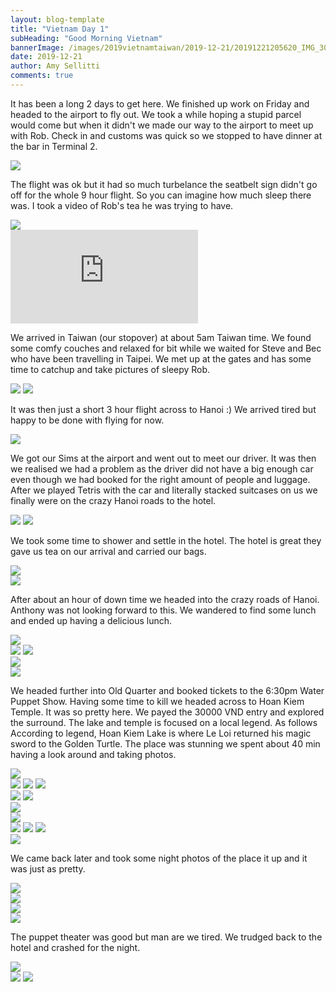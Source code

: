 ```yaml
---
layout: blog-template
title: "Vietnam Day 1"
subHeading: "Good Morning Vietnam"
bannerImage: /images/2019vietnamtaiwan/2019-12-21/20191221205620_IMG_3057.jpg_compressed.JPEG
date: 2019-12-21
author: Amy Sellitti
comments: true
---
```


It has been a long 2 days to get here. We finished up work on Friday and headed to the airport to fly out. We took a while hoping a stupid parcel would come but when it didn't we made our way to the airport to meet up with Rob. Check in and customs was quick so we stopped to have dinner at the bar in Terminal 2.

<div class="center-image"><img src="/images/2019vietnamtaiwan/2019-12-21/IMG_20191220_212844.jpg_compressed.JPEG" /></div>

The flight was ok but it had so much turbelance the seatbelt sign didn't go off for the whole 9 hour flight. So you can imagine how much sleep there was. I took a video of Rob's tea he was trying to have. 

<div class="center-image"><img src="/images/2019vietnamtaiwan/2019-12-21/IMG_20191220_223519.jpg_compressed.JPEG" /></div>

<div class="center-video"><iframe src="https://www.youtube.com/embed/WxCvoGmFYUo" frameborder="0" allow="accelerometer; autoplay; encrypted-media; gyroscope; picture-in-picture" allowfullscreen></iframe></div>

We arrived in Taiwan (our stopover) at about 5am Taiwan time. We found some comfy couches and relaxed for bit while we waited for Steve and Bec who have been travelling in Taipei. We met up at the gates and has some time to catchup and take pictures of sleepy Rob.

<div class="grid-2c">
  <img src="/images/2019vietnamtaiwan/2019-12-21/IMG_20191221_083452.jpg_compressed.JPEG" />
  <img src="/images/2019vietnamtaiwan/2019-12-21/IMG_20191221_091448.jpg_compressed.JPEG" />
</div>

It was then just a short 3 hour flight across to Hanoi :) We arrived tired but happy to be done with flying for now.

<div class="center-image"><img src="/images/2019vietnamtaiwan/2019-12-21/IMG_20191221_110916.jpg_compressed.JPEG" /></div>

We got our Sims at the airport and went out to meet our driver. It was then we realised we had a problem as the driver did not have a big enough car even though we had booked for the right amount of people and luggage. After we played Tetris with the car and literally stacked suitcases on us we finally were on the crazy Hanoi roads to the hotel. 

<div class="grid-2c">
  <img src="/images/2019vietnamtaiwan/2019-12-21/20191221_120007.jpg_compressed.JPEG" />
  <img src="/images/2019vietnamtaiwan/2019-12-21/20191221_120122.jpg_compressed.JPEG" />
</div>

We took some time to shower and settle in the hotel. The hotel is great they gave us tea on our arrival and carried our bags. 

<div class="center-image"><img src="/images/2019vietnamtaiwan/2019-12-21/20191221_124516.jpg_compressed.JPEG" /></div>
<div class="center-image"><img src="/images/2019vietnamtaiwan/2019-12-21/20191221_125408.jpg_compressed.JPEG" /></div>

After about an hour of down time we headed into the crazy roads of Hanoi. Anthony was not looking forward to this. We wandered to find some lunch and ended up having a delicious lunch.

<div class="center-image"><img src="/images/2019vietnamtaiwan/2019-12-21/20191221_153456.jpg_compressed.JPEG" /></div>
<div class="grid-2c">
  <img src="/images/2019vietnamtaiwan/2019-12-21/IMG_2949.jpg_compressed.JPEG" />
  <img src="/images/2019vietnamtaiwan/2019-12-21/IMG_2951.jpg_compressed.JPEG" />
</div>
<div class="center-image"><img src="/images/2019vietnamtaiwan/2019-12-21/IMG_2952.jpg_compressed.JPEG" /></div>
<div class="center-image"><img src="/images/2019vietnamtaiwan/2019-12-21/IMG_2947.jpg_compressed.JPEG" /></div>

We headed further into Old Quarter and booked tickets to the 6:30pm  Water Puppet Show. Having some time to kill we headed across to Hoan Kiem Temple. It was so pretty here. We payed the 30000 VND entry and explored the surround. The lake and temple is focused on a local legend. As follows According to legend, Hoan Kiem Lake is where Le Loi returned his magic sword to the Golden Turtle. The place was stunning we spent about 40 min having a look around and taking photos. 

<div class="center-image"><img src="/images/2019vietnamtaiwan/2019-12-21/20191221194228_IMG_2971.jpg_compressed.JPEG" /></div>
<div class="grid-2w-1l">
  <img src="/images/2019vietnamtaiwan/2019-12-21/20191221194325_IMG_2975.jpg_compressed.JPEG" />
  <img src="/images/2019vietnamtaiwan/2019-12-21/20191221194436_IMG_2981.jpg_compressed.JPEG" />
  <img src="/images/2019vietnamtaiwan/2019-12-21/20191221195004_IMG_2997.jpg_compressed.JPEG" />
</div>
<div class="grid-2c">
  <img src="/images/2019vietnamtaiwan/2019-12-21/20191221194659_IMG_2990.jpg_compressed.JPEG" />
  <img src="/images/2019vietnamtaiwan/2019-12-21/IMG_2965.JPG_compressed.JPEG" />
</div>
<div class="center-image"><img src="/images/2019vietnamtaiwan/2019-12-21/20191221194238_IMG_2972.jpg_compressed.JPEG" /></div>
<div class="center-image"><img src="/images/2019vietnamtaiwan/2019-12-21/IMG_2977.JPG_compressed.JPEG" /></div>
<div class="grid-1l-2w">
  <img src="/images/2019vietnamtaiwan/2019-12-21/20191221200525_IMG_3034.jpg_compressed.JPEG" />
  <img src="/images/2019vietnamtaiwan/2019-12-21/20191221200626_IMG_3035.jpg_compressed.JPEG" />
  <img src="/images/2019vietnamtaiwan/2019-12-21/IMG_3039.JPG_compressed.JPEG" />
</div>
<div class="center-image"><img src="/images/2019vietnamtaiwan/2019-12-21/IMG_3048.JPG_compressed.JPEG" /></div>

We came back later and took some night photos of the place it up and it was just as pretty.

<div class="center-image"><img src="/images/2019vietnamtaiwan/2019-12-21/IMG_3056.JPG_compressed.JPEG" /></div>
<div class="center-image"><img src="/images/2019vietnamtaiwan/2019-12-21/20191221205620_IMG_3057.jpg_compressed.JPEG" /></div>
<div class="center-image"><img src="/images/2019vietnamtaiwan/2019-12-21/IMG_3043.JPG_compressed.JPEG" /></div>
<div class="center-image"><img src="/images/2019vietnamtaiwan/2019-12-21/IMG_20191221_175912.jpg_compressed.JPEG" /></div>

The puppet theater was good but man are we tired. We trudged back to the hotel and crashed for the night.

<div class="center-image"><img src="/images/2019vietnamtaiwan/2019-12-21/20191221_182540.jpg_compressed.JPEG" /></div>
<div class="grid-2c">
  <img src="/images/2019vietnamtaiwan/2019-12-21/IMG_20191221_183405.jpg_compressed.JPEG" />
  <img src="/images/2019vietnamtaiwan/2019-12-21/IMG_20191221_182505.jpg_compressed.JPEG" />
</div>


